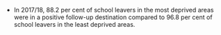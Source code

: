 -   In 2017/18, 88.2 per cent of school leavers in the most deprived
    areas were in a positive follow-up destination compared to 96.8 per
    cent of school leavers in the least deprived areas.

